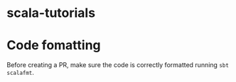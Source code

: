 # scala-tutorials

# Code fomatting

Before creating a PR, make sure the code is correctly formatted running `sbt scalafmt`.
